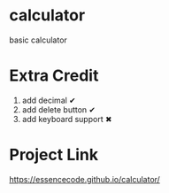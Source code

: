 # calculator
basic calculator
# Extra Credit
1. add decimal ✔
2. add delete button ✔
3. add keyboard support ✖

# Project Link
https://essencecode.github.io/calculator/